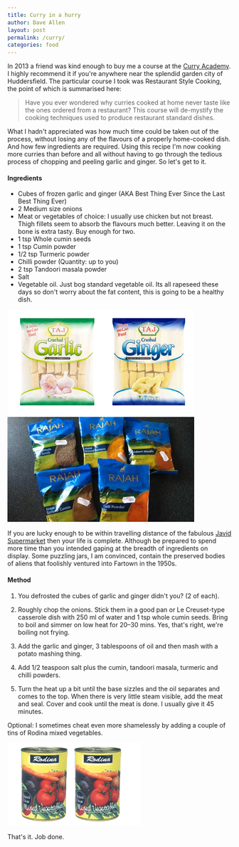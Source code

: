 ```yaml
---
title: Curry in a hurry
author: Dave Allen
layout: post
permalink: /curry/
categories: food
---
```


In 2013 a friend was kind enough to buy me a course at the [Curry Academy][1]. I highly recommend it if you're anywhere near the splendid garden city of Huddersfield. The particular course I took was Restaurant Style Cooking, the point of which is summarised here:

> Have you ever wondered why curries cooked at home never taste like the ones ordered from a restaurant? This course will de-mystify the cooking techniques used to produce restaurant standard dishes.

What I hadn't appreciated was how much time could be taken out of the process, without losing any of the flavours of a properly home-cooked dish. And how few ingredients are required. Using this recipe I'm now cooking more curries than before and all without having to go through the tedious process of chopping and peeling garlic and ginger. So let's get to it.

#### Ingredients
* Cubes of frozen garlic and ginger (AKA Best Thing Ever Since the Last Best Thing Ever)
* 2 Medium size onions
* Meat or vegetables of choice: I usually use chicken but not breast. Thigh fillets seem to absorb the flavours much better. Leaving it on the bone is extra tasty. Buy enough for two.
* 1 tsp Whole cumin seeds
* 1 tsp Cumin powder
* 1/2 tsp Turmeric powder
* Chilli powder (Quantity: up to you)
* 2 tsp Tandoori masala powder
* Salt
* Vegetable oil. Just bog standard vegetable oil. Its all rapeseed these days so don't worry about the fat content, this is going to be a healthy dish.

![frozen ginger and garlic in packets][3] 
![five packets of spices][4]




If you are lucky enough to be within travelling distance of the fabulous [Javid Supermarket][2] then your life is complete. Although be prepared to spend more time than you intended gaping at the breadth of ingredients on display. Some puzzling jars, I am convinced, contain the preserved bodies of aliens that foolishly ventured into Fartown in the 1950s.

#### Method

1. You defrosted the cubes of garlic and ginger didn't you? (2 of each).

1.	Roughly chop the onions. Stick them in a good pan or Le Creuset-type casserole dish with 250 ml of water and 1 tsp whole cumin seeds. Bring to boil and simmer on low heat for 20–30 mins. Yes, that's right, we're boiling not frying.

1. Add the garlic and ginger, 3 tablespoons of oil and then mash with a potato mashing thing.

1.	Add 1/2 teaspoon salt plus the cumin, tandoori masala, turmeric and chilli powders.

1.	Turn the heat up a bit until the base sizzles and the oil separates and comes to the top. When there is very little steam visible, add the meat and seal. Cover and cook until the meat is done. I usually give it 45 minutes.

Optional: I sometimes cheat even more shamelessly by adding a couple of tins of Rodina mixed vegetables.

![tins Rodina mixed vegetables][5]

That's it. Job done.



[1]: http://www.curryacademy.co.uk/curry-cooking-restaurant/
[2]: http://www.javidsupermarket.co.uk/
[3]: ../images/garlic-ginger.png
[4]: ../images/spices.jpg
[2]: http://www.javidsupermarket.co.uk/
[3]: ../images/garlic-ginger.png
[5]: ../images/rodina-mixed-vegetables.png
